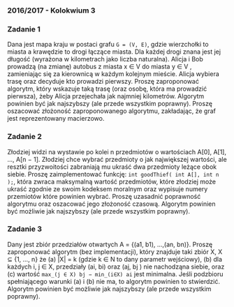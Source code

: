 ### 2016/2017 - Kolokwium 3

### Zadanie 1

Dana jest mapa kraju w postaci grafu `G = (V, E)`, gdzie wierzchołki to miasta a krawędzie to
drogi łączące miasta. Dla każdej drogi znana jest jej długość (wyrażona w kilometrach jako liczba naturalna). Alicja i Bob prowadzą (na zmianę) autobus z miasta x ∈ V do miasta y ∈ V ,
zamieniając się za kierownicą w każdym kolejnym mieście. Alicja wybiera trasę oraz decyduje kto
prowadzi pierwszy. Proszę zaproponować algorytm, który wskazuje taką trasę (oraz osobę, która
ma prowadzić pierwsza), żeby Alicja przejechała jak najmniej kilometrów. Algorytm powinien
być jak najszybszy (ale przede wszystkim poprawny). Proszę oszacować złożoność
zaproponowanego algorytmu, zakładając, że graf jest reprezentowany macierzowo.

### Zadanie 2

Złodziej widzi na wystawie po kolei n przedmiotów o wartościach A[0], A[1], ..., A[n − 1]. Złodziej chce wybrać przedmioty o jak największej wartości, ale resztki przyzwoitości zabraniają mu ukraść dwa przedmioty leżące obok siebie. Proszę zaimplementować funkcję:
`int goodThief( int A[], int n );`, która zwraca maksymalną wartość przedmiotów, które złodziej może ukraść zgodnie ze swoim kodeksem moralnym oraz wypisuje numery przemiotów które powinien wybrać. Proszę uzasadnić poprawność algorytmu oraz oszacować jego złożoność czasową. Algorytm powinien być możliwie jak najszybszy (ale przede wszystkim poprawny).

### Zadanie 3

Dany jest zbiór przedziałów otwartych A = {(a1, b1), ...,(an, bn)}. Proszę zaproponować algorytm (bez implementacji), który znajduje taki zbiór X, X ⊆ {1, ..., n} że (a) |X| = k (gdzie k ∈ N to dany parametr wejściowy), (b) dla każdych i, j ∈ X, przedziały 
(ai, bi) oraz (aj, bj ) nie nachodząna siebie, oraz (c) wartość `max_(j ∈ X) bj − min_(i∈X) ai`
jest minimalna. Jeśli podzbioru spełniającego warunki (a) i (b) nie ma, to algorytm powinien to stwierdzić. Algorytm powinien być możliwie jak najszybszy (ale przede wszystkim poprawny).


